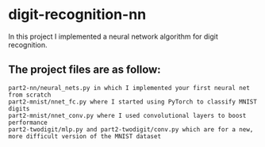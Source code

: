# digit-recognition-nn

In this project I implemented a neural network algorithm for digit recognition.
## The project files are as follow:

```
part2-nn/neural_nets.py in which I implemented your first neural net from scratch
part2-mnist/nnet_fc.py where I started using PyTorch to classify MNIST digits
part2-mnist/nnet_conv.py where I used convolutional layers to boost performance
part2-twodigit/mlp.py and part2-twodigit/conv.py which are for a new, more difficult version of the MNIST dataset
```
